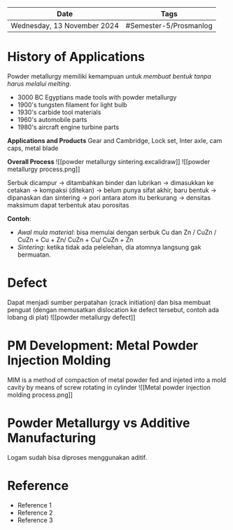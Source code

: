 | Date     | Tags         |
| -------- | ------------ |
| Wednesday, 13 November 2024 | #Semester-5/Prosmanlog |

# History of Applications
Powder metallurgy memiliki kemampuan untuk _membuat bentuk tanpa harus melalui melting_.
- 3000 BC Egyptians made tools with powder metallurgy
- 1900's tungsten filament for light bulb
- 1930's carbide tool materials
- 1960's automobile parts
- 1980's aircraft engine turbine parts

**Applications and Products**
Gear and Cambridge, Lock set, Inter axle, cam caps, metal blade

**Overall Process**
![[powder metallurgy sintering.excalidraw]]
![[powder metallurgy process.png]]

Serbuk dicampur $\rightarrow$ ditambahkan binder dan lubrikan $\rightarrow$ dimasukkan ke cetakan $\rightarrow$ kompaksi (ditekan) $\rightarrow$ belum punya sifat akhir, baru bentuk $\rightarrow$ dipanaskan dan sintering $\rightarrow$ pori antara atom itu berkurang $\rightarrow$ densitas maksimum dapat terbentuk atau porositas

**Contoh**:
- *Awal mula material*: bisa memulai dengan serbuk Cu dan Zn / CuZn / CuZn + Cu + Zn/ CuZn + Cu/ CuZn + Zn
- *Sintering*: ketika tidak ada pelelehan, dia atomnya langsung gak bermuatan. 

# Defect
Dapat menjadi sumber perpatahan (crack initiation) dan bisa membuat penguat (dengan memusatkan dislocation ke defect tersebut, contoh ada lobang di plat)
![[powder metallurgy defect]]

# PM Development: Metal Powder Injection Molding
MIM is a method of compaction of metal powder fed and injeted into a mold cavity by means of screw rotating in cylinder
![[Metal powder injection molding process.png]]

# Powder Metallurgy vs Additive Manufacturing
Logam sudah bisa diproses menggunakan aditif. 





# Reference
- Reference 1
- Reference 2
- Reference 3


